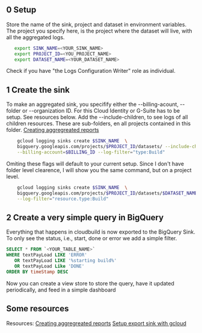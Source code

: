 ## 0 Setup 
Store the name of the sink, project and dataset in environment variables. The project you specify here, is the project where the dataset will live, with all the aggregated logs.
```bash
   export SINK_NAME=<YOUR_SINK_NAME>
   export PROJECT_ID=<YOU_PROJECT_NAME>
   export DATASET_NAME=<YOUR_DATASET_NAME>
```

Check if you have "the Logs Configuration Writer" role as individual.
 
## 1 Create the sink
To make an aggregated sink, you specifify either the --billing-acount, --folder or --organization ID. For this Cloud Identity or G-Suite has to be setup. See resources below. Add the --include-children, to see logs of all children resources. These are sub-folders, en all projects contained in this folder.
[Creating aggregreated reports](https://cloud.google.com/logging/docs/export/aggregated_exports)

```bash
    gcloud logging sinks create $SINK_NAME  \
    bigquery.googleapis.com/projects/$PROJECT_ID/datasets/ --include-children \
    --billing-account=$BILLING_ID --log-filter="type:Build"
```
Omiting these flags will default to your current setup. Since I don't have folder level clearence, I will show you the same command, but on a project level.

```bash
    gcloud logging sinks create $SINK_NAME  \
    bigquery.googleapis.com/projects/$PROJECT_ID/datasets/$DATASET_NAME --include-children \
    --log-filter="resource.type:Build"
```

## 2 Create a very simple query in BigQuery
Everything that happens in cloudbuild is now exported to the BigQuery Sink. 
To only see the status, i.e., start, done or error we add a simple filter.
```SQL
SELECT * FROM `<YOUR_TABLE_NAME>`
WHERE textPayLoad LIKE 'ERROR'
   OR textPayLoad LIKE '%starting build%'
   OR textPayLoad Like 'DONE'
ORDER BY timeStamp DESC 
```
Now you can create a view store to store the query, have it updated periodically, and feed in a simple dashboard

## Some resources
Resources: 
[Creating aggregreated reports](https://cloud.google.com/logging/docs/export/aggregated_exports)
[Setup export sink with gcloud](https://cloud.google.com/sdk/gcloud/reference/beta/logging/sinks/create)
